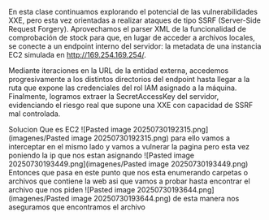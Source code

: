 En esta clase continuamos explorando el potencial de las vulnerabilidades XXE, pero esta vez orientadas a realizar ataques de tipo SSRF (Server-Side Request Forgery). Aprovechamos el parser XML de la funcionalidad de comprobación de stock para que, en lugar de acceder a archivos locales, se conecte a un endpoint interno del servidor: la metadata de una instancia EC2 simulada en http://169.254.169.254/.

Mediante iteraciones en la URL de la entidad externa, accedemos progresivamente a los distintos directorios del endpoint hasta llegar a la ruta que expone las credenciales del rol IAM asignado a la máquina. Finalmente, logramos extraer la SecretAccessKey del servidor, evidenciando el riesgo real que supone una XXE con capacidad de SSRF mal controlada.

Solucion
Que es EC2
![Pasted image 20250730192315.png](imagenes/Pasted image 20250730192315.png)
para ello vamos a interceptar en el mismo lado y vamos  a vulnerar la pagina pero esta vez poniendo la ip que nos estan asignando
![Pasted image 20250730193449.png](imagenes/Pasted image 20250730193449.png)
Entonces que pasa en este punto que nos esta enumerando carpetas o archivos que contiene la web asi que vamos a probar hasta encontrar el archivo que nos piden
![Pasted image 20250730193644.png](imagenes/Pasted image 20250730193644.png)
de esta manera nos aseguramos que encontramos el archivo
